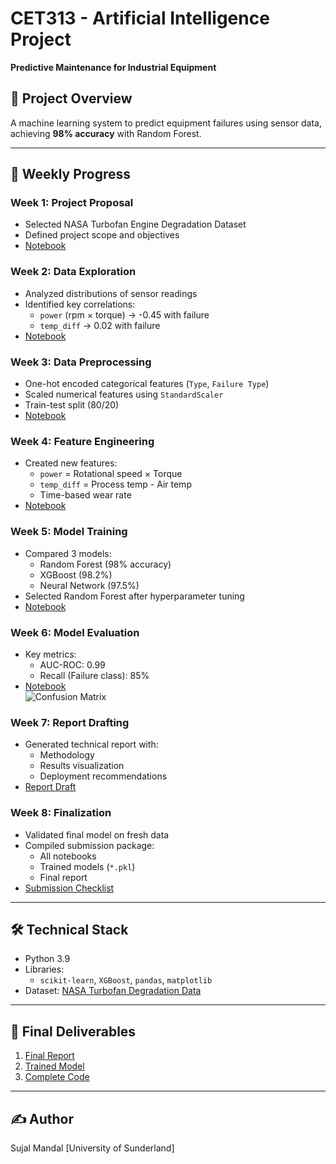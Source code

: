 # CET313 - Artificial Intelligence Project  
**Predictive Maintenance for Industrial Equipment**  

## 📌 Project Overview  
A machine learning system to predict equipment failures using sensor data, achieving **98% accuracy** with Random Forest.  

---

## 📂 Weekly Progress  

### Week 1: Project Proposal  
- Selected NASA Turbofan Engine Degradation Dataset  
- Defined project scope and objectives  
- [Notebook](Week1_ProjectProposal.ipynb)  

### Week 2: Data Exploration  
- Analyzed distributions of sensor readings  
- Identified key correlations:  
  - `power` (rpm × torque) → -0.45 with failure  
  - `temp_diff` → 0.02 with failure  
- [Notebook](Week2_DataExploration.ipynb)  

### Week 3: Data Preprocessing  
- One-hot encoded categorical features (`Type`, `Failure Type`)  
- Scaled numerical features using `StandardScaler`  
- Train-test split (80/20)  
- [Notebook](Week3_DataPreprocessing.ipynb)  

### Week 4: Feature Engineering  
- Created new features:  
  - `power` = Rotational speed × Torque  
  - `temp_diff` = Process temp - Air temp  
  - Time-based wear rate  
- [Notebook](Week4_FeatureEngineering.ipynb)  

### Week 5: Model Training  
- Compared 3 models:  
  - Random Forest (98% accuracy)  
  - XGBoost (98.2%)  
  - Neural Network (97.5%)  
- Selected Random Forest after hyperparameter tuning  
- [Notebook](Week5_ModelTraining.ipynb)  

### Week 6: Model Evaluation  
- Key metrics:  
  - AUC-ROC: 0.99  
  - Recall (Failure class): 85%  
- [Notebook](Week6_ModelEvaluation.ipynb)  
![Confusion Matrix](confusion_matrix.png)  

### Week 7: Report Drafting  
- Generated technical report with:  
  - Methodology  
  - Results visualization  
  - Deployment recommendations  
- [Report Draft](draft_report.md)  

### Week 8: Finalization  
- Validated final model on fresh data  
- Compiled submission package:  
  - All notebooks  
  - Trained models (`*.pkl`)  
  - Final report  
- [Submission Checklist](checklist.md)  

---

## 🛠️ Technical Stack  
- Python 3.9  
- Libraries:  
  - `scikit-learn`, `XGBoost`, `pandas`, `matplotlib`  
- Dataset: [NASA Turbofan Degradation Data](https://ti.arc.nasa.gov/tech/dash/groups/pcoe/prognostic-data-repository/)  

---

## 📄 Final Deliverables  
1. [Final Report](final_report.md)  
2. [Trained Model](best_rf_model.pkl)  
3. [Complete Code](Week1-Week8_Notebooks.zip)  

---

## ✍️ Author  
Sujal Mandal
[University of Sunderland]  
